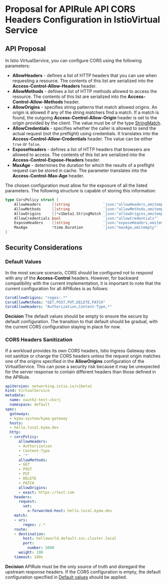 # Proposal for APIRule API CORS Headers Configuration in IstioVirtual Service

## API Proposal

In Istio VirtualService, you can configure CORS using the following parameters:
- **AllowHeaders** - defines a list of HTTP headers that you can use when requesting a resource. The contents of this list are serialized into the **Access-Control-Allow-Headers** header.
- **AllowMethods** - defines a list of HTTP methods allowed to access the resource. The contents of this list are serialized into the **Access-Control-Allow-Methods** header.
- **AllowOrigins** - specifies string patterns that match allowed origins. An origin is allowed if any of the string matchers find a match. If a match is found, the outgoing **Access-Control-Allow-Origin** header is set to the origin provided by the client. The value must be of the type [StringMatch](https://istio.io/latest/docs/reference/config/networking/virtual-service/#StringMatch).
- **AllowCredentials** - specifies whether the caller is allowed to send the actual request (not the preflight) using credentials. It translates into the **Access-Control-Allow-Credentials** header. The value can be either `true` or `false`.
- **ExposeHeaders** - defines a list of HTTP headers that browsers are allowed to access. The contents of this list are serialized into the **Access-Control-Expose-Headers** header.
- **MaxAge** - determines the duration for which the results of a preflight request can be stored in cache. The parameter translates into the **Access-Control-Max-Age** header.

The chosen configuration must allow for the exposure of all the listed parameters. The following structure is capable of storing this information:
```go
type CorsPolicy struct {
	AllowHeaders     []string               `json:"allowHeaders,omitempty"`
	AllowMethods     []string               `json:"allowMethods,omitempty"`
	AllowOrigins     []*v1beta1.StringMatch `json:"allowOrigins,omitempty"`
	AllowCredentials bool                   `json:"allowCredentials"`
	ExposeHeaders    []string               `json:"exposeHeaders,omitempty"`
	MaxAge           *time.Duration         `json:"maxAge,omitempty"`
}
```

## Security Considerations

### Default Values

In the most secure scenario, CORS should be configured not to respond with any of the **Access-Control** headers. However, for backward compatibility with the current implementation, it is important to note that the current configuration for all APIRules is as follows:
```yaml
CorsAllowOrigins: "regex:.*"
CorsAllowMethods: "GET,POST,PUT,DELETE,PATCH"
CorsAllowHeaders: "Authorization,Content-Type,*"
```

**Decision**
The default values should be empty to ensure the secure by default configuration. The transition to that default should be gradual, with the current CORS configuration staying in place for now.

### CORS Headers Sanitization

If a workload provides its own CORS headers, Istio Ingress Gateway does not sanitize or change the CORS headers unless the request origin matches one of the origins specified in the **AllowOrigins** configuration of the VirtualService. This can pose a security risk because it may be unexpected for the server response to contain different headers than those defined in the APIRule.

```yaml
apiVersion: networking.istio.io/v1beta1
kind: VirtualService
metadata:
  name: oauth2-test-ckxrj
  namespace: default
spec:
  gateways:
  - kyma-system/kyma-gateway
  hosts:
  - hello.local.kyma.dev
  http:
  - corsPolicy:
      allowHeaders:
      - Authorization
      - Content-Type
      - '*'
      allowMethods:
      - GET
      - POST
      - PUT
      - DELETE
      - PATCH
      allowOrigins:
      - exact: https://test.com
    headers:
      request:
        set:
          x-forwarded-host: hello.local.kyma.dev
    match:
    - uri:
        regex: /.*
    route:
    - destination:
        host: helloworld.default.svc.cluster.local
        port:
          number: 5000
      weight: 100
    timeout: 180s

```

**Decision**
APIRule must be the only source of truth and disregard the upstream response headers. If the CORS configuration is empty, the default configuration specified in [Default values](#default-values) should be applied.
